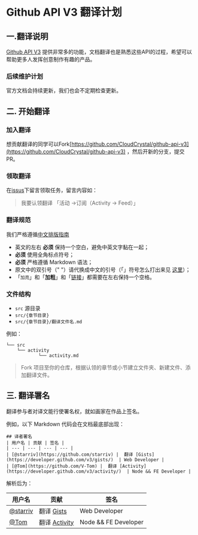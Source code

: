 # Github API V3 翻译计划



## 一.翻译说明

[Github API V3](https://developer.github.com/v3/) 提供非常多的功能，文档翻译也是熟悉这些API的过程，希望可以帮助更多人发挥创意制作有趣的产品。



### 后续维护计划

官方文档会持续更新，我们也会不定期检查更新。



## 二. 开始翻译

### 加入翻译

想贡献翻译的同学可以Fork[https://github.com/CloudCrystal/github-api-v3](https://github.com/CloudCrystal/github-api-v3) ，然后开新的分支，提交PR。

### 领取翻译

在[issus](https://github.com/CloudCrystal/github-api-v3/issues/1)下留言领取任务，留言内容如：

> 我要认领翻译 「活动 ->订阅（Activity -> Feed）」

### 翻译规范

我们严格遵循[中文排版指南](https://github.com/sparanoid/chinese-copywriting-guidelines)

- 英文的左右 **必须** 保持一个空白，避免中英文字黏在一起；
- **必须** 使用全角标点符号；
- **必须** 严格遵循 Markdown 语法；
- 原文中的双引号（" "）请代换成中文的引号（「」符号怎么打出来见 [这里](http://zhihu.com/question/19755746/answer/27233392)）；
- 「`加亮`」和「**加粗**」和「[链接]()」都需要在左右保持一个空格。

### 文件结构

- `src` 源目录
- `src/{章节目录}`
- `src/{章节目录}/翻译文件名.md`

例如：

```
└── src
    └── activity
            └── activity.md
```



> Fork 项目至你的仓库，根据认领的章节或小节建立文件夹、新建文件、添加翻译文件。



## 三. 翻译署名

翻译参与者对译文能行使署名权，就如画家在作品上签名。

例如，以下 Markdown 代码会在文档最底部出现：

```
## 译者署名
| 用户名 | 贡献 | 签名 |
| --- | --- | --- | --- |
| [@starriv](https://github.com/starriv) |  翻译 [Gists](https://developer.github.com/v3/gists/)  | Web Developer |
| [@Tom](https://github.com/V-Tom) |  翻译 [Activity](https://developer.github.com/v3/activity/)  | Node && FE Developer |
```


解析后为：

| 用户名                                    | 贡献                                       | 签名                   |
| -------------------------------------- | ---------------------------------------- | -------------------- |
| [@starriv](https://github.com/starriv) | 翻译 [Gists](https://developer.github.com/v3/gists/) | Web Developer        |
| [@Tom](https://github.com/V-Tom)       | 翻译 [Activity](https://developer.github.com/v3/activity/) | Node && FE Developer |